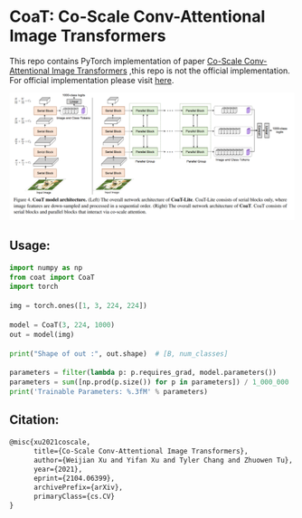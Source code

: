 # CoaT: Co-Scale Conv-Attentional Image Transformers
This repo contains PyTorch implementation of paper [Co-Scale Conv-Attentional Image Transformers](https://arxiv.org/abs/2104.06399)
,this repo is not the official implementation. For official implementation please visit [here](https://github.com/mlpc-ucsd/CoaT).

![](model.PNG)


## Usage:
```python
import numpy as np
from coat import CoaT
import torch

img = torch.ones([1, 3, 224, 224])

model = CoaT(3, 224, 1000)
out = model(img)

print("Shape of out :", out.shape)  # [B, num_classes]

parameters = filter(lambda p: p.requires_grad, model.parameters())
parameters = sum([np.prod(p.size()) for p in parameters]) / 1_000_000
print('Trainable Parameters: %.3fM' % parameters)
```
## Citation:
```
@misc{xu2021coscale,
      title={Co-Scale Conv-Attentional Image Transformers}, 
      author={Weijian Xu and Yifan Xu and Tyler Chang and Zhuowen Tu},
      year={2021},
      eprint={2104.06399},
      archivePrefix={arXiv},
      primaryClass={cs.CV}
}
```
